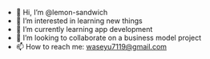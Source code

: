 - 👋 Hi, I’m @lemon-sandwich
- 👀 I’m interested in learning new things
- 🌱 I’m currently learning app development
- 💞️ I’m looking to collaborate on a business model project
- 📫 How to reach me: waseyu7119@gmail.com

<!---
lemon-sandwich/lemon-sandwich is a ✨ special ✨ repository because its `README.md` (this file) appears on your GitHub profile.
You can click the Preview link to take a look at your changes.
--->
